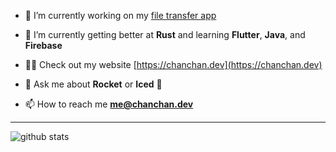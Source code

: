 - 🔭 I’m currently working on my [file transfer app](https://github.com/chanderlud/cccp)

- 🌱 I’m currently getting better at **Rust** and learning **Flutter**, **Java**, and **Firebase**

- 👨‍💻 Check out my website [https://chanchan.dev](https://chanchan.dev)

- 🚀 Ask me about **Rocket** or **Iced** 🧊

- 📫 How to reach me **me@chanchan.dev**

---

<p>
  <img align="left" src="https://github-readme-stats.vercel.app/api?username=chanderlud&show_icons=true&theme=synthwave&locale=en" alt="github stats" />
</p>
